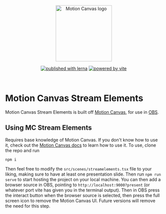<br/>
<p align="center">
  <a href="https://motion-canvas.github.io">
    <img width="180" src="https://motion-canvas.github.io/img/logo_dark.svg" alt="Motion Canvas logo">
  </a>
</p>
<p align="center">
  <a href="https://lerna.js.org"><img src="https://img.shields.io/badge/published%20with-lerna-c084fc?style=flat" alt="published with lerna"></a>
  <a href="https://vitejs.dev"><img src="https://img.shields.io/badge/powered%20by-vite-646cff?style=flat" alt="powered by vite"></a>
</p>
<br/>

# Motion Canvas Stream Elements

Motion Canvas Stream Elements is built off [Motion Canvas][mc], for use in [OBS][obs].

## Using MC Stream Elements

Requires base knowledge of Motion Canvas. If you don't know how to use it, check out the [Motion Canvas docs][docs] to learn how to use it.
To use, clone the repo and run
```
npm i
```
Then feel free to modify the `src/scenes/streamelements.tsx` file to your liking, making sure to have at least one presentation slide. Then run `npm run serve` to start hosting the project on your local machine. You can then add a browser source in OBS, pointing to `http://localhost:9000?present` (or whatever port vite has given you in the terminal output). Then in OBS press the interact button when the browser source is selected, then press the full screen icon to remove the Motion Canvas UI. Future versions will remove the need for this step.


[authenticate]:
  https://docs.github.com/en/packages/working-with-a-github-packages-registry/working-with-the-npm-registry#authenticating-with-a-personal-access-token
[template]: https://github.com/motion-canvas/project-template#using-the-template
[discord]: https://chat.motioncanvas.io
[docs]: https://motioncanvas.io/docs/
[mc]: https://motioncanvas.io
[obs]: https://obsproject.com